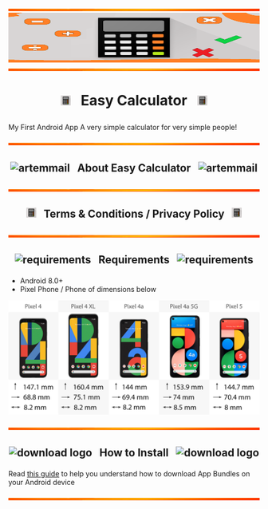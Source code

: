 <img src="https://github.com/Lin8x/EasyCalculator/blob/main/images/orangebackground.jpg" width="100%" height="5">

<img src="https://github.com/Lin8x/EasyCalculator/blob/main/images/easycalculatorbanner.png" width="100%" height="100">

<img src="https://github.com/Lin8x/EasyCalculator/blob/main/images/orangebackground.jpg" width="100%" height="5">

# <p align="center"> <img src="https://github.com/Lin8x/EasyCalculator/blob/main/images/easycalculatorlogo.png" alt="logo" width="20" height="20"> &nbsp; Easy Calculator &nbsp; <img src="https://github.com/Lin8x/EasyCalculator/blob/main/images/easycalculatorlogo.png" alt="logo" width="20" height="20"> </p>

My First Android App
A very simple calculator for very simple people!

<img src="https://github.com/Lin8x/EasyCalculator/blob/main/images/orangebackground.jpg" width="100%" height="5">

## <p align="center"> <img src="https://raw.githubusercontent.com/asian-code/artem-mail/master/images/artemmaillogo.png" alt="artemmail" width="20" height="20"> &nbsp; About Easy Calculator &nbsp; <img src="https://raw.githubusercontent.com/asian-code/artem-mail/master/images/artemmaillogo.png" alt="artemmail" width="20" height="20"> </p>

<img src="https://github.com/Lin8x/EasyCalculator/blob/main/images/orangebackground.jpg" width="100%" height="5">

## <p align="center"> <img src="https://github.com/Lin8x/EasyCalculator/blob/main/images/easycalculatorlogo.png" alt="logo" width="20" height="20"> &nbsp; Terms & Conditions / Privacy Policy &nbsp; <img src="https://github.com/Lin8x/EasyCalculator/blob/main/images/easycalculatorlogo.png" alt="logo" width="20" height="20"> </p>

<img src="https://github.com/Lin8x/EasyCalculator/blob/main/images/orangebackground.jpg" width="100%" height="5">

## <p align="center"> <img src="https://raw.githubusercontent.com/asian-code/artem-mail/master/images/requirementslogo.png" alt="requirements"> &nbsp; Requirements &nbsp; <img src="https://raw.githubusercontent.com/asian-code/artem-mail/master/images/requirementslogo.png" alt="requirements" width="20" height="20"> </p>

- Android 8.0+
- Pixel Phone / Phone of dimensions below

<p align="center"> <img src="https://github.com/Lin8x/EasyCalculator/blob/main/images/pixeldimensions.png" alt="logo"> </p>

<img src="https://github.com/Lin8x/EasyCalculator/blob/main/images/orangebackground.jpg" width="100%" height="5">

## <p align="center"> ![download logo](https://raw.githubusercontent.com/asian-code/artem-mail/master/images/howtoinstallimage.png) &nbsp; How to Install &nbsp; ![download logo](https://raw.githubusercontent.com/asian-code/artem-mail/master/images/howtoinstallimage.png) </p>

Read [this guide](https://beebom.com/how-install-android-app-bundles/) to help you understand how to download App Bundles on your Android device

<img src="https://github.com/Lin8x/EasyCalculator/blob/main/images/orangebackground.jpg" width="100%" height="5">
